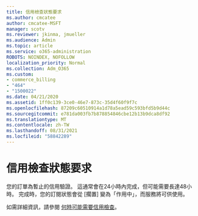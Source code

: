 ```yaml
---
title: 信用檢查狀態要求
ms.author: cmcatee
author: cmcatee-MSFT
manager: scotv
ms.reviewer: jkinma, jmueller
ms.audience: Admin
ms.topic: article
ms.service: o365-administration
ROBOTS: NOINDEX, NOFOLLOW
localization_priority: Normal
ms.collection: Adm_O365
ms.custom:
- commerce_billing
- "464"
- "1500022"
ms.date: 04/21/2020
ms.assetid: 1ff0c139-3ce0-46e7-873c-35d4f60f9f7c
ms.openlocfilehash: 87209c60510914a1d78a5ead59c593bfd5b9d44c
ms.sourcegitcommit: e781da003fb7b878854846cbe12b13b9dca8df92
ms.translationtype: MT
ms.contentlocale: zh-TW
ms.lasthandoff: 08/31/2021
ms.locfileid: "58842289"
---
```

# <a name="credit-check-status-request"></a>信用檢查狀態要求

您的訂單為暫止的信用驗證。 這通常會在24小時內完成，但可能需要長達48小時。 完成時，您的訂閱狀態會從 [擱置] 變為「作用中」，而服務將可供使用。

如需詳細資訊，請參閱 [何時可能需要信用檢查](https://docs.microsoft.com/microsoft-365/commerce/billing-and-payments/pay-for-your-subscription#pay-by-invoice-check-or-eft)。
